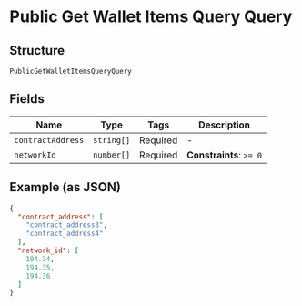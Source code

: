 
# Public Get Wallet Items Query Query

## Structure

`PublicGetWalletItemsQueryQuery`

## Fields

| Name | Type | Tags | Description |
|  --- | --- | --- | --- |
| `contractAddress` | `string[]` | Required | - |
| `networkId` | `number[]` | Required | **Constraints**: `>= 0` |

## Example (as JSON)

```json
{
  "contract_address": [
    "contract_address3",
    "contract_address4"
  ],
  "network_id": [
    194.34,
    194.35,
    194.36
  ]
}
```

